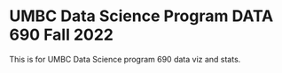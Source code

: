 # UMBC Data Science Program DATA 690 Fall 2022
This is for UMBC Data Science program 690 data viz and stats.
